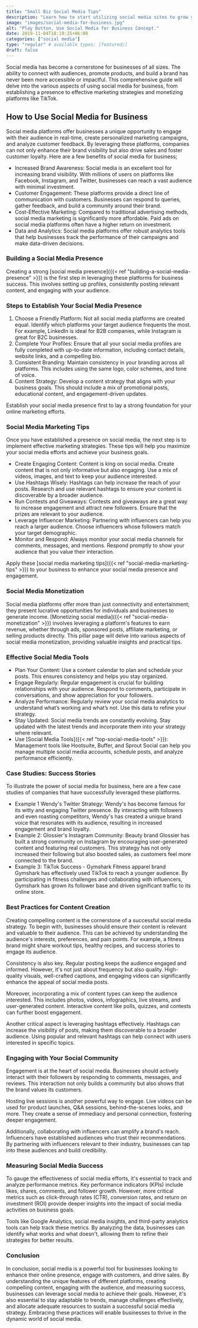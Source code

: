 ```yaml
---
title: "Small Biz Social Media Tips"
description: "Learn how to start utilizing social media sites to grow your business."
image: "images/social-media-for-business.jpg"
alt: "Play Button, Use Social Media for Business Concept."
date: 2019-11-04T18:19:25+06:00
categories: ["social media"]
type: "regular" # available types: [featured/]
draft: false
---
```


Social media has become a cornerstone for businesses of all sizes. The ability to connect with audiences, promote products, and build a brand has never been more accessible or impactful. This comprehensive guide will delve into the various aspects of using social media for business, from establishing a presence to effective marketing strategies and monetizing platforms like TikTok.

## How to Use Social Media for Business

Social media platforms offer businesses a unique opportunity to engage with their audience in real-time, create personalized marketing campaigns, and analyze customer feedback. By leveraging these platforms, companies can not only enhance their brand visibility but also drive sales and foster customer loyalty. Here are a few benefits of social media for business;

* Increased Brand Awareness: Social media is an excellent tool for increasing brand visibility. With millions of users on platforms like Facebook, Instagram, and Twitter, businesses can reach a vast audience with minimal investment.
* Customer Engagement: These platforms provide a direct line of communication with customers. Businesses can respond to queries, gather feedback, and build a community around their brand.
* Cost-Effective Marketing: Compared to traditional advertising methods, social media marketing is significantly more affordable. Paid ads on social media platforms often have a higher return on investment.
* Data and Analytics: Social media platforms offer robust analytics tools that help businesses track the performance of their campaigns and make data-driven decisions.

### Building a Social Media Presence

Creating a strong [social media presence]({{< ref "building-a-social-media-presence" >}}) is the first step in leveraging these platforms for business success. This involves setting up profiles, consistently posting relevant content, and engaging with your audience.

### Steps to Establish Your Social Media Presence

1. Choose a Friendly Platform: Not all social media platforms are created equal. Identify which platforms your target audience frequents the most. For example, LinkedIn is ideal for B2B companies, while Instagram is great for B2C businesses.
2. Complete Your Profiles: Ensure that all your social media profiles are fully completed with up-to-date information, including contact details, website links, and a compelling bio.
3. Consistent Branding: Maintain consistency in your branding across all platforms. This includes using the same logo, color schemes, and tone of voice.
4. Content Strategy: Develop a content strategy that aligns with your business goals. This should include a mix of promotional posts, educational content, and engagement-driven updates.

Establish your social media presence first to lay a strong foundation for your online marketing efforts.

### Social Media Marketing Tips

Once you have established a presence on social media, the next step is to implement effective marketing strategies. These tips will help you maximize your social media efforts and achieve your business goals.

* Create Engaging Content: Content is king on social media. Create content that is not only informative but also engaging. Use a mix of videos, images, and text to keep your audience interested.
* Use Hashtags Wisely: Hashtags can help increase the reach of your posts. Research and use relevant hashtags to ensure your content is discoverable by a broader audience.
* Run Contests and Giveaways: Contests and giveaways are a great way to increase engagement and attract new followers. Ensure that the prizes are relevant to your audience.
* Leverage Influencer Marketing: Partnering with influencers can help you reach a larger audience. Choose influencers whose followers match your target demographic.
* Monitor and Respond: Always monitor your social media channels for comments, messages, and mentions. Respond promptly to show your audience that you value their interaction.

Apply these [social media marketing tips]({{< ref "social-media-marketing-tips" >}}) to your business to enhance your social media presence and engagement.

### Social Media Monetization

Social media platforms offer more than just connectivity and entertainment; they present lucrative opportunities for individuals and businesses to generate income. [Monetizing social media]({{< ref "social-media-monetization" >}}) involves leveraging a platform's features to earn revenue, whether through ads, sponsored posts, affiliate marketing, or selling products directly. This pillar page will delve into various aspects of social media monetization, providing valuable insights and practical tips.

### Effective Social Media Tools

* Plan Your Content: Use a content calendar to plan and schedule your posts. This ensures consistency and helps you stay organized.
* Engage Regularly: Regular engagement is crucial for building relationships with your audience. Respond to comments, participate in conversations, and show appreciation for your followers.
* Analyze Performance: Regularly review your social media analytics to understand what’s working and what’s not. Use this data to refine your strategy.
* Stay Updated: Social media trends are constantly evolving. Stay updated with the latest trends and incorporate them into your strategy where relevant.
* Use [Social Media Tools]({{< ref "top-social-media-tools" >}}): Management tools like Hootsuite, Buffer, and Sprout Social can help you manage multiple social media accounts, schedule posts, and analyze performance efficiently.

### Case Studies: Success Stories

To illustrate the power of social media for business, here are a few case studies of companies that have successfully leveraged these platforms.

* Example 1 Wendy's Twitter Strategy: Wendy's has become famous for its witty and engaging Twitter presence. By interacting with followers and even roasting competitors, Wendy's has created a unique brand voice that resonates with its audience, resulting in increased engagement and brand loyalty.
* Example 2: Glossier's Instagram Community: Beauty brand Glossier has built a strong community on Instagram by encouraging user-generated content and featuring real customers. This strategy has not only increased their following but also boosted sales, as customers feel more connected to the brand.
* Example 3: TikTok Success - Gymshark Fitness apparel brand Gymshark has effectively used TikTok to reach a younger audience. By participating in fitness challenges and collaborating with influencers, Gymshark has grown its follower base and driven significant traffic to its online store.

### Best Practices for Content Creation

Creating compelling content is the cornerstone of a successful social media strategy. To begin with, businesses should ensure their content is relevant and valuable to their audience. This can be achieved by understanding the audience's interests, preferences, and pain points. For example, a fitness brand might share workout tips, healthy recipes, and success stories to engage its audience.

Consistency is also key. Regular posting keeps the audience engaged and informed. However, it's not just about frequency but also quality. High-quality visuals, well-crafted captions, and engaging videos can significantly enhance the appeal of social media posts.

Moreover, incorporating a mix of content types can keep the audience interested. This includes photos, videos, infographics, live streams, and user-generated content. Interactive content like polls, quizzes, and contests can further boost engagement.

Another critical aspect is leveraging hashtags effectively. Hashtags can increase the visibility of posts, making them discoverable to a broader audience. Using popular and relevant hashtags can help connect with users interested in specific topics.

### Engaging with Your Social Community

Engagement is at the heart of social media. Businesses should actively interact with their followers by responding to comments, messages, and reviews. This interaction not only builds a community but also shows that the brand values its customers.

Hosting live sessions is another powerful way to engage. Live videos can be used for product launches, Q&A sessions, behind-the-scenes looks, and more. They create a sense of immediacy and personal connection, fostering deeper engagement.

Additionally, collaborating with influencers can amplify a brand's reach. Influencers have established audiences who trust their recommendations. By partnering with influencers relevant to their industry, businesses can tap into these audiences and build credibility.

### Measuring Social Media Success

To gauge the effectiveness of social media efforts, it's essential to track and analyze performance metrics. Key performance indicators (KPIs) include likes, shares, comments, and follower growth. However, more critical metrics such as click-through rates (CTR), conversion rates, and return on investment (ROI) provide deeper insights into the impact of social media activities on business goals.

Tools like Google Analytics, social media insights, and third-party analytics tools can help track these metrics. By analyzing the data, businesses can identify what works and what doesn't, allowing them to refine their strategies for better results.

### Conclusion

In conclusion, social media is a powerful tool for businesses looking to enhance their online presence, engage with customers, and drive sales. By understanding the unique features of different platforms, creating compelling content, engaging with the audience, and measuring success, businesses can leverage social media to achieve their goals. However, it's also essential to stay adaptable to trends, manage challenges effectively, and allocate adequate resources to sustain a successful social media strategy. Embracing these practices will enable businesses to thrive in the dynamic world of social media.
